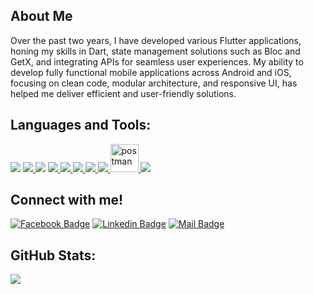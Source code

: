 ## About Me

Over the past two years, I have developed various Flutter applications, honing my skills in Dart, state management solutions such as Bloc and GetX, and integrating APIs for seamless user experiences. My ability to develop fully functional mobile applications across Android and iOS, focusing on clean code, modular architecture, and responsive UI, has helped me deliver efficient and user-friendly solutions.

## Languages and Tools:

<p align="left">   
    <a href="https://flutter.dev/" target="_blank">  <img src="https://img.icons8.com/color/48/000000/flutter.png"/></a>
    <a href="https://dart.dev/" target="_blank"> <img src="https://img.icons8.com/color/48/000000/dart.png"/> </a>
    <a href="https://developer.android.com/" target="_blank"> <img src="https://img.icons8.com/ios-filled/50/26e07f/android-os.png"/></a>
    <a href="https://developer.apple.com/" target="_blank"> <img src="https://img.icons8.com/?id=uoRwwh0lz3Jp&format=png&color=000000"/> </a>
    <a href="https://kotlinlang.org/" target="_blank"> <img src="https://img.icons8.com/color/48/000000/kotlin.png"/> </a>
    <a href="https://www.java.com" target="_blank"> <img src="https://img.icons8.com/color/48/000000/java-coffee-cup-logo.png"/> </a>
    <a href="https://www.mysql.com/" target="_blank"> <img src="https://img.icons8.com/fluent/50/000000/mysql-logo.png"/> </a>
    <a href="https://firebase.google.com/" target="_blank"> <img src="https://img.icons8.com/color/48/000000/firebase.png"/> </a> 
    <a href="https://postman.com" target="_blank"> <img src="https://www.vectorlogo.zone/logos/getpostman/getpostman-icon.svg" alt="postman" width="45" height="45"/> </a>   
    <a href="https://git-scm.com/" target="_blank"> <img src="https://img.icons8.com/color/48/000000/git.png"/> </a>
</p>


 ## Connect with me!

[![Facebook Badge](https://img.shields.io/badge/Facebook-1877F2?style=for-the-badge&logo=facebook&logoColor=white)](https://www.facebook.com/dev.mofizur.rahman/)
[![Linkedin Badge](https://img.shields.io/badge/LinkedIn-0077B5?style=for-the-badge&logo=linkedin&logoColor=white)](https://www.linkedin.com/in/devmofizurrahman/)
[![Mail Badge](https://img.shields.io/badge/Gmail-D14836?style=for-the-badge&logo=gmail&logoColor=white)](mailto:mofizur853@gmail.com)

## GitHub Stats:

  <!-- <img align="center" src="https://github-readme-stats.vercel.app/api?username=mofizur11&count_private=true&show_icons=true&theme=radical" /> -->
  <img align="center" src="https://github-readme-stats.vercel.app/api/top-langs/?username=mofizur11&layout=compact&langs_count=8&theme=radical" />


 
